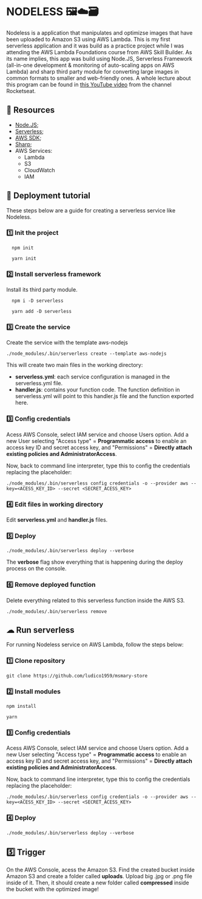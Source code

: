 # NODELESS 🖼☁🗃
Nodeless is a application that manipulates and optimizse images that have been uploaded to Amazon S3 using AWS Lambda. 
This is my first serverless application and it was build as a practice project while I was attending the AWS Lambda Foundations course from AWS Skill Builder.
As its name implies, this app was build using Node.JS, Serverless Framework (all-in-one development & monitoring of auto-scaling apps on AWS Lambda) and sharp third party module for converting large images in common formats to smaller and web-friendly ones.
A whole lecture about this program can be found in [this YouTube video](https://www.youtube.com/watch?v=jiP45rEOEbA) from the channel Rocketseat.

## 💾 Resources

- [Node.JS](https://nodejs.org/en/);
- [Serverless](https://www.serverless.com/);
- [AWS SDK](https://github.com/aws/aws-sdk-js);
- [Sharp](https://www.npmjs.com/package/sharp);
- AWS Services:
  - Lambda
  - S3
  - CloudWatch
  - IAM 

## 📡 Deployment tutorial
These steps below are a guide for creating a serverless service like Nodeless. 

### 1️⃣ Init the project
```
  npm init
```
```
  yarn init
```

### 2️⃣ Install serverless framework 
Install its third party module.
```
  npm i -D serverless
```
```
  yarn add -D serverless
```
### 3️⃣ Create the service
Create the service with the template aws-nodejs
```
./node_modules/.bin/serverless create --template aws-nodejs
```
This will create two main files in the working directory:
- **serverless.yml**: each service configuration is managed in the serverless.yml file.
- **handler.js**: contains your function code. The function definition in serverless.yml will point to this handler.js file and the function exported here.

### 3️⃣ Config credentials
Acess AWS Console, select IAM service and choose Users option. Add a new User selecting "Access type" = **Programmatic access** to enable an access key ID and secret access key, and "Permissions" = **Directly attach existing policies and AdministratorAccess**.

Now, back to command line interpreter, type this to config the credentials replacing the placeholder:
```
./node_modules/.bin/serverless config credentials -o --provider aws --key=<ACESS_KEY_ID> --secret <SECRET_ACESS_KEY>
```

### 4️⃣ Edit files in working directory
Edit **serverless.yml** and **handler.js** files. 

### 5️⃣ Deploy
```
./node_modules/.bin/serverless deploy --verbose
```
The **verbose** flag show everything that is happening during the deploy process on the console.

### 6️⃣ Remove deployed function
Delete everything related to this serverless function inside the AWS S3.
```
./node_modules/.bin/serverless remove
```

## ☁ Run serverless
For running Nodeless service on AWS Lambda, follow the steps below:

### 1️⃣ Clone repository
```
git clone https://github.com/ludico1959/msmary-store
```

### 2️⃣ Install modules
```
npm install
```
```
yarn
```

### 3️⃣ Config credentials
Acess AWS Console, select IAM service and choose Users option. Add a new User selecting "Access type" = **Programmatic access** to enable an access key ID and secret access key, and "Permissions" = **Directly attach existing policies and AdministratorAccess**.

Now, back to command line interpreter, type this to config the credentials replacing the placeholder:
```
./node_modules/.bin/serverless config credentials -o --provider aws --key=<ACESS_KEY_ID> --secret <SECRET_ACESS_KEY>
```

### 4️⃣ Deploy
```
./node_modules/.bin/serverless deploy --verbose
```

## 5️⃣ Trigger
On the AWS Console, acess the Amazon S3.
Find the created bucket inside Amazon S3 and create a folder called **uploads**.
Upload big .jpg or .png file inside of it.
Then, it should create a new folder called **compressed** inside the bucket with the optimized image!


